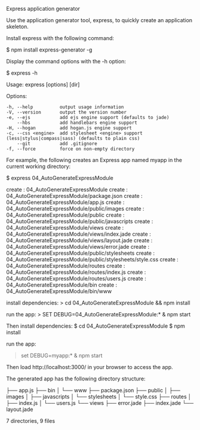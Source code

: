 Express application generator

Use the application generator tool, express, to quickly create an application skeleton.

Install express with the following command:


$ npm install express-generator -g

Display the command options with the -h option:


$ express -h

  Usage: express [options] [dir]

  Options:

    -h, --help          output usage information
    -V, --version       output the version number
    -e, --ejs           add ejs engine support (defaults to jade)
        --hbs           add handlebars engine support
    -H, --hogan         add hogan.js engine support
    -c, --css <engine>  add stylesheet <engine> support (less|stylus|compass|sass) (defaults to plain css)
        --git           add .gitignore
    -f, --force         force on non-empty directory

For example, the following creates an Express app named myapp in the current working directory:


$ express 04_AutoGenerateExpressModule

   create : 04_AutoGenerateExpressModule
   create : 04_AutoGenerateExpressModule/package.json
   create : 04_AutoGenerateExpressModule/app.js
   create : 04_AutoGenerateExpressModule/public/images
   create : 04_AutoGenerateExpressModule/public
   create : 04_AutoGenerateExpressModule/public/javascripts
   create : 04_AutoGenerateExpressModule/views
   create : 04_AutoGenerateExpressModule/views/index.jade
   create : 04_AutoGenerateExpressModule/views/layout.jade
   create : 04_AutoGenerateExpressModule/views/error.jade
   create : 04_AutoGenerateExpressModule/public/stylesheets
   create : 04_AutoGenerateExpressModule/public/stylesheets/style.css
   create : 04_AutoGenerateExpressModule/routes
   create : 04_AutoGenerateExpressModule/routes/index.js
   create : 04_AutoGenerateExpressModule/routes/users.js
   create : 04_AutoGenerateExpressModule/bin
   create : 04_AutoGenerateExpressModule/bin/www

   install dependencies:
     > cd 04_AutoGenerateExpressModule && npm install

   run the app:
     > SET DEBUG=04_AutoGenerateExpressModule:* & npm start


Then install dependencies:
$ cd 04_AutoGenerateExpressModule
$ npm install


run the app:
> set DEBUG=myapp:* & npm start

Then load http://localhost:3000/ in your browser to access the app.

The generated app has the following directory structure:

├── app.js
├── bin
│   └── www
├── package.json
├── public
│   ├── images
│   ├── javascripts
│   └── stylesheets
│       └── style.css
├── routes
│   ├── index.js
│   └── users.js
└── views
    ├── error.jade
    ├── index.jade
    └── layout.jade

7 directories, 9 files
